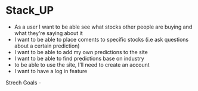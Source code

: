# Stack_UP

- As a user I want to be able see what stocks other people are buying and what they're saying about it
- I want to be able to place coments to specific stocks (i.e ask questions about a certain prediction)
- I want to be able to add my own predictions to the site
- I want to be able to find predictions base on industry
- to be able to use the site, I'll need to create an account 
- I want to have a log in feature



Strech Goals - 